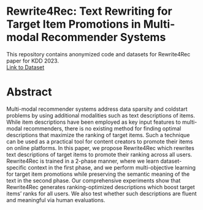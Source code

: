 # Rewrite4Rec: Text Rewriting for Target Item Promotions in Multi-modal Recommender Systems

This repository contains anonymized code and datasets for Rewrite4Rec paper for KDD 2023.  
[Link to Dataset](https://drive.google.com/file/d/1AvpAqBQvr0BduHDPVqssM5KIyIO_hHa4/view?usp=sharing)

# Abstract 
Multi-modal recommender systems address data sparsity and coldstart problems by using additional modalities such as text descriptions of items. While item descriptions have been employed as key input features to multi-modal recommenders, there is no existing method for finding optimal descriptions that maximize the ranking of target items. Such a technique can be used as a practical tool for content creators to promote their items on online platforms. In this paper, we propose Rewrite4Rec which rewrites text descriptions of target items to promote their ranking across all users. Rewrite4Rec is trained in a 2-phase manner, where we learn dataset-specific context in the first phase, and we perform multi-objective learning for target item promotions while preserving the semantic meaning of the text in the second phase. Our comprehensive experiments show that Rewrite4Rec generates ranking-optimized descriptions which boost target items’ ranks for all users. We also test whether such descriptions are fluent and meaningful via human evaluations.
